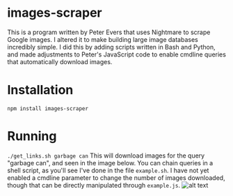 # images-scraper
This is a program written by Peter Evers that uses Nightmare to scrape Google images. I altered it to make building large image databases incredibly simple. I did this by adding scripts written in Bash and Python, and made adjustments to Peter's JavaScript code to enable cmdline queries that automatically download images.
 
# Installation
```npm install images-scraper```

# Running
```./get_links.sh garbage can```
This will download images for the query "garbage can", and seen in the image below. You can chain queries in a shell script, as you'll see I've done in the file ```example.sh```. I have not yet enabled a cmdline parameter to change the number of images downloaded, though that can be directly manipulated through ```example.js```. 
![alt text](https://imgur.com/a/foCDF)